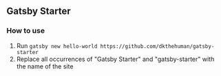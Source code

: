 ## Gatsby Starter

### How to use

1. Run `gatsby new hello-world https://github.com/dkthehuman/gatsby-starter`
2. Replace all occurrences of "Gatsby Starter" and "gatsby-starter" with the name of the site
